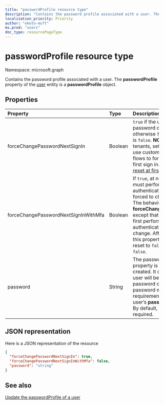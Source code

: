 ```yaml
---
title: "passwordProfile resource type"
description: "Contains the password profile associated with a user. The **passwordProfile** property of the user entity is a **passwordProfile** object."
localization_priority: Priority
author: "eketo-msft"
ms.prod: "users"
doc_type: resourcePageType
---
```


# passwordProfile resource type

Namespace: microsoft.graph

Contains the password profile associated with a user. The **passwordProfile** property of the [user](user.md) entity is a **passwordProfile** object.


## Properties
| Property	   | Type	|Description|
|:---------------|:--------|:----------|
|forceChangePasswordNextSignIn|Boolean| `true` if the user must change her password on the next login; otherwise `false`. If not set, default is `false`. **NOTE:**  For Azure B2C tenants, set to `false` and instead use custom policies and user flows to force password reset at first sign in. See [Force password reset at first logon](https://github.com/azure-ad-b2c/samples/tree/master/policies/force-password-reset-first-logon).|
|forceChangePasswordNextSignInWithMfa|Boolean| If `true`, at next sign-in, the user must perform a multi-factor authentication (MFA) before being forced to change their password. The behavior is identical to **forceChangePasswordNextSignIn** except that the user is required to first perform a multi-factor authentication before password change. After a password change, this property will be automatically reset to `false`. If not set, default is `false`. |
|password|String|The password for the user. This property is required when a user is created. It can be updated, but the user will be required to change the password on the next login. The password must satisfy minimum requirements as specified by the user’s **passwordPolicies** property. By default, a strong password is required.|

## JSON representation

Here is a JSON representation of the resource

<!-- {
  "blockType": "resource",
  "optionalProperties": [

  ],
  "@odata.type": "microsoft.graph.passwordProfile"
}-->

```json
{
  "forceChangePasswordNextSignIn": true,
  "forceChangePasswordNextSignInWithMfa": false,
  "password": "string"
}

```

<!-- uuid: 8fcb5dbc-d5aa-4681-8e31-b001d5168d79
2015-10-25 14:57:30 UTC -->
<!-- {
  "type": "#page.annotation",
  "description": "passwordProfile resource",
  "keywords": "",
  "section": "documentation",
  "tocPath": ""
}-->

## See also

[Update the passwordProfile of a user](../api/user-update.md#example-3-update-the-passwordprofile-of-a-user-to-reset-their-password)
